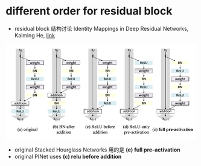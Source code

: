 # different order for residual block
* residual block 结构讨论 Identity Mappings in Deep Residual Networks, Kaiming He, [link](https://arxiv.org/pdf/1603.05027v3.pdf)

<img src="./imgs/residual_block_order.png"  width="1000" />

* original Stacked Hourglass Networks 用的是 **(e) full pre-activation**
* original PINet uses **(c) relu before addition**